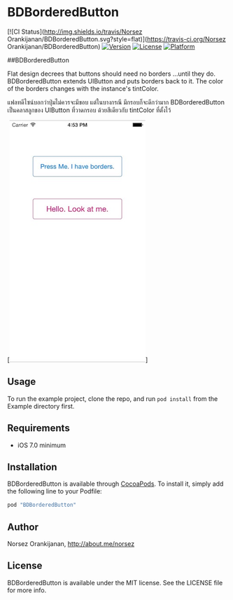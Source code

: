 # BDBorderedButton

[![CI Status](http://img.shields.io/travis/Norsez Orankijanan/BDBorderedButton.svg?style=flat)](https://travis-ci.org/Norsez Orankijanan/BDBorderedButton)
[![Version](https://img.shields.io/cocoapods/v/BDBorderedButton.svg?style=flat)](http://cocoapods.org/pods/BDBorderedButton)
[![License](https://img.shields.io/cocoapods/l/BDBorderedButton.svg?style=flat)](http://cocoapods.org/pods/BDBorderedButton)
[![Platform](https://img.shields.io/cocoapods/p/BDBorderedButton.svg?style=flat)](http://cocoapods.org/pods/BDBorderedButton)

##BDBorderedButton

Flat design decrees that buttons should need no borders …until they do. BDBorderedButton extends UIButton and puts borders back to it. The color of the borders changes with the instance's tintColor.

แฟลทดีไซน์บอกว่าปุ่มไม่ควรจะมีขอบ แต่ในบางกรณี มีกรอบก็จะดีกว่ามาก BDBorderedButton เป็นคลาสลูกของ UIButton ที่วาดกรอบ ด้วยสีเดียวกับ tintColor ที่ตั้งไว้

[![Screenshot](https://github.com/norsez/BDBorderedButton/blob/master/screenshot.jpg)]
## Usage

To run the example project, clone the repo, and run `pod install` from the Example directory first.

## Requirements

- iOS 7.0 minimum

## Installation

BDBorderedButton is available through [CocoaPods](http://cocoapods.org). To install
it, simply add the following line to your Podfile:

```ruby
pod "BDBorderedButton"
```

## Author

Norsez Orankijanan, http://about.me/norsez

## License

BDBorderedButton is available under the MIT license. See the LICENSE file for more info.
